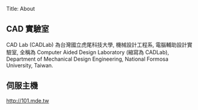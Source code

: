 Title: About

## CAD 實驗室

CAD Lab (CADLab) 為台灣國立虎尾科技大學, 機械設計工程系, 電腦輔助設計實驗室, 全稱為 Computer Aided Design Laboratory (縮寫為 CADLab), Department of Mechanical Design Engineering, National Formosa University, Taiwan.

## 伺服主機

<http://101.mde.tw>